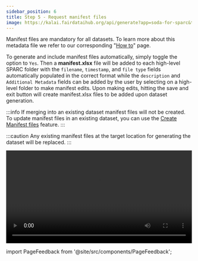 ```yaml
---
sidebar_position: 6
title: Step 5 - Request manifest files
image: https://kalai.fairdataihub.org/api/generate?app=soda-for-sparc&title=Step%205%20-%20Request%20manifest%20files&description=Prepare%20Dataset&org=fairdataihub
---
```


Manifest files are mandatory for all datasets. To learn more about this metadata file we refer to our corresponding
"[How to](../how-to/how-to-structure-the-manifest-metadata-file.md)" page.

To generate and include manifest files automatically, simply toggle the option to `Yes`. Then a **manifest.xlsx** file will be added
to each high-level SPARC folder with the `filename`, `timestamp`, and `file type` fields automatically populated in the correct format while the `description` and
`Additional Metadata` fields can be added by the user by selecting on a high-level folder to make manifest edits. Upon making edits, hitting the save and exit button
will create manifest.xlsx files to be added upon dataset generation.

:::info
If merging into an existing dataset manifest files will not be created. To update manifest files in an existing dataset, you can use the [Create Manifest files](../advanced-mode/create-manifest-files.md) feature.
:::

:::caution
Any existing manifest files at the target location for generating the dataset will be replaced.
:::

<video
   controls
   autoPlay
   loop
   width="100%"
   src="https://github.com/fairdataihub/SODA-for-SPARC/raw/main/docs/documentation/Videos/soda-for-sparc-manifests.mp4"
/>

import PageFeedback from '@site/src/components/PageFeedback';

<PageFeedback />
